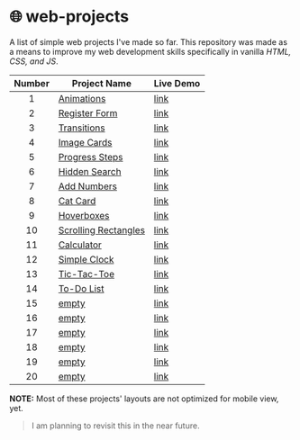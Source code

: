 # 🌐 web-projects
A list of simple web projects I've made so far. This repository was made as a means to improve my web development skills specifically in vanilla *HTML, CSS, and JS*.

| Number  | Project Name | Live Demo |
| :--: | -- |--|
| 1  | [Animations](https://github.com/Hollowborn/web-projects/tree/main/animation)  |[link](https://hollowborn.github.io/web-projects/animation/main.html)|
| 2 | [Register Form](https://github.com/Hollowborn/web-projects/tree/main/register)  |[link](https://hollowborn.github.io/web-projects/register/index.html)|
| 3 | [Transitions](https://github.com/Hollowborn/web-projects/tree/main/transitions)  |[link](https://hollowborn.github.io/web-projects/transitions/main.html)|
| 4 | [Image Cards](https://github.com/Hollowborn/web-projects/tree/main/image-cards)  |[link](https://hollowborn.github.io/web-projects/image-cards/index.html)|
| 5 | [Progress Steps](https://github.com/Hollowborn/web-projects/tree/main/progress-steps)  |[link](https://hollowborn.github.io/web-projects/progress-steps/steps.html)|
| 6 | [Hidden Search](https://github.com/Hollowborn/web-projects/tree/main/hidden-search)  |[link](https://hollowborn.github.io/web-projects/hidden-search/search.html)|
| 7 | [Add Numbers](https://github.com/Hollowborn/web-projects/tree/main/add-numbers)  |[link](https://hollowborn.github.io/web-projects/add-numbers/add.html)|
| 8 | [Cat Card](https://github.com/Hollowborn/web-projects/tree/main/cards)  |[link](https://hollowborn.github.io/web-projects/cards/cards.html)|
| 9 | [Hoverboxes](https://github.com/Hollowborn/web-projects/tree/main/hoverboxes)  |[link](https://hollowborn.github.io/web-projects/hoverboxes/hover.html)|
| 10 | [Scrolling Rectangles](https://github.com/Hollowborn/web-projects/tree/main/scrolling-rectangles)  |[link](https://hollowborn.github.io/web-projects/scrolling-rectangles/main.html)|
| 11 | [Calculator](https://github.com/Hollowborn/web-projects/tree/main/calculator)  |[link](https://hollowborn.github.io/web-projects/calculator/calc.html)|
| 12 | [Simple Clock](https://github.com/Hollowborn/web-projects/tree/main/clock-app)  |[link](https://hollowborn.github.io/web-projects/clock-app/clock.html)|
| 13 | [Tic-Tac-Toe](https://github.com/Hollowborn/web-projects/tree/main/tic-tac-toe)  |[link](https://hollowborn.github.io/web-projects/tic-tac-toe/tic.html)|
| 14 | [To-Do List](https://github.com/Hollowborn/web-projects/tree/main/todo-list)  |[link](https://hollowborn.github.io/web-projects/todo-list/todo.html)|
| 15 | [empty](https://github.com/Hollowborn/web-projects/tree/main/tic-tac-toe)  |[link](https://hollowborn.github.io/web-projects/tic-tac-toe/tic.html)|
| 16 | [empty](https://github.com/Hollowborn/web-projects/tree/main/tic-tac-toe)  |[link](https://hollowborn.github.io/web-projects/tic-tac-toe/tic.html)|
| 17 | [empty](https://github.com/Hollowborn/web-projects/tree/main/tic-tac-toe)  |[link](https://hollowborn.github.io/web-projects/tic-tac-toe/tic.html)|
| 18 | [empty](https://github.com/Hollowborn/web-projects/tree/main/tic-tac-toe)  |[link](https://hollowborn.github.io/web-projects/tic-tac-toe/tic.html)|
| 19 | [empty](https://github.com/Hollowborn/web-projects/tree/main/tic-tac-toe)  |[link](https://hollowborn.github.io/web-projects/tic-tac-toe/tic.html)|
| 20 | [empty](https://github.com/Hollowborn/web-projects/tree/main/tic-tac-toe)  |[link](https://hollowborn.github.io/web-projects/tic-tac-toe/tic.html)|



**NOTE:** Most of these projects' layouts are not optimized for mobile view, yet.

> I am planning to revisit this in the near future.
